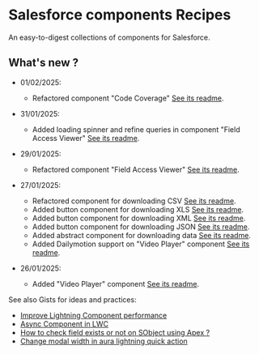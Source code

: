 # Salesforce components Recipes

An easy-to-digest collections of components for Salesforce.

## What's new ?

- 01/02/2025:

  - Refactored component "Code Coverage" [See its readme](<./Code Coverage/readme.md>).

- 31/01/2025:

  - Added loading spinner and refine queries in component "Field Access Viewer" [See its readme](<./Field Access Viewer/readme.md>).

- 29/01/2025:

  - Refactored component "Field Access Viewer" [See its readme](<./Field Access Viewer/readme.md>).

- 27/01/2025:

  - Refactored component for downloading CSV [See its readme](<./Button Download CSV/readme.md>).
  - Added button component for downloading XLS [See its readme](<./Button Download XLS/readme.md>).
  - Added button component for downloading XML [See its readme](<./Button Download XML/readme.md>).
  - Added button component for downloading JSON [See its readme](<./Button Download JSON/readme.md>).
  - Added abstract component for downloading data [See its readme](<./Abstract Button Download Data/readme.md>).
  - Added Dailymotion support on "Video Player" component [See its readme](<./Video Player/readme.md>).

- 26/01/2025:

  - Added "Video Player" component [See its readme](<./Video Player/readme.md>).

See also Gists for ideas and practices:

- [Improve Lightning Component performance](https://gist.github.com/welle/f0e495a42dd166b7c35422da5c4928aa)
- [Async Component in LWC](https://gist.github.com/welle/5016c3a50fd77a42b53d34f315836484)
- [How to check field exists or not on SObject using Apex ?](https://gist.github.com/welle/ff864f7362fd1dcf1d0b505fc32ae62a)
- [Change modal width in aura lightning quick action](https://gist.github.com/welle/9b3e2220b339cbadfd9ab256c8be6e37)
